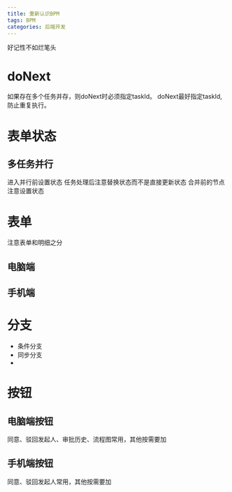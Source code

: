 ```yaml
---
title: 重新认识BPM
tags: BPM
categories: 后端开发
---
```


好记性不如烂笔头
<!-- more -->

# doNext
如果存在多个任务并存，则doNext时必须指定taskId。
doNext最好指定taskId,防止重复执行。

# 表单状态
## 多任务并行
进入并行前设置状态
任务处理后注意替换状态而不是直接更新状态
合并前的节点注意设置状态

# 表单
注意表单和明细之分
## 电脑端


## 手机端

# 分支
* 条件分支
* 同步分支
* 

# 按钮
## 电脑端按钮
同意、驳回发起人、审批历史、流程图常用，其他按需要加
## 手机端按钮
同意、驳回发起人常用，其他按需要加




